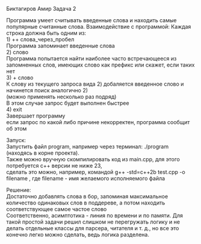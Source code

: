 Биктагиров Амир
Задача 2

Программа умеет считывать введенные слова и находить самые популярные считанные слова.
Взаимодействие с программой:
    Каждая строка должна быть одним из: <br />
        1) ++ слова_через_пробел <br />
            Программа запоминает введенные слова <br />
        2) слово <br />
            Программа попытается найти наиболее часто встречающееся из запомненных слов, имеющих слово как префикс или скажет, если таких нет <br />
        3) + слово <br />
            К слову из текущего запроса вида 2) добаляется введенное слово и начинется поиск аналогично 2) <br />
            (можно применять несколько раз подряд) <br />
            В этом случае запрос будет выполнен быстрее <br />
        4) exit <br />
            Завершает программу <br />
    если запрос по какой либо причине некорректен, программа сообщит об этом <br />

Запуск: <br />
    Запустить файл program, например через терминал: ./program (находясь в корне проекта). <br />
    Также можно вручную скомпилировать код из main.cpp, для этого потребуется c++ версии не ниже 23, <br />
    сделать это можно, например, командой g++ -std=c++2b test.cpp -o filename , где filename - имя желаемого исполняемого файла <br />

Решение: <br />
    Достаточно добавлять слова в бор, запоминая максимальное количество одинаковых слов в поддереве, а потом находить соответствующее самое частое слово <br />
    Соответственно, асимптотика - линия по времени и по памяти.
    Для такой простой задачи решил слишком не перегружать логику и не делать отдельные классы для парсера, читателя и т. д., но все это конечно легко можно сделать, ведь логика разделена.